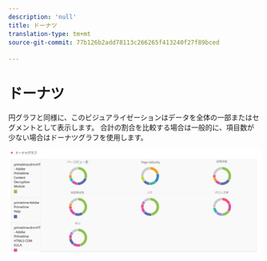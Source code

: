```yaml
---
description: 'null'
title: ドーナツ
translation-type: tm+mt
source-git-commit: 77b126b2add78113c266265f413240f27f89bced

---
```



# ドーナツ

円グラフと同様に、このビジュアライゼーションはデータを全体の一部またはセグメントとして表示します。 合計の割合を比較する場合は一般的に、項目数が少ない場合はドーナツグラフを使用します。

![](assets/donut.png)

